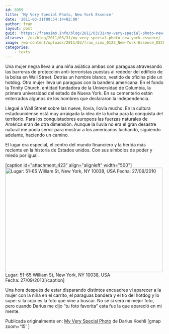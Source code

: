 ```yaml
---
id: 8959
title: 'My Very Special Photo, New York Essence'
date: '2011-03-31T09:54:14+02:00'
author: fran
layout: post
guid: 'https://fransimo.info/blog/2011/03/31/my-very-special-photo-new-york-essence/'
aliases:  /es/blog/2011/03/31/my-very-special-photo-new-york-essence/
image: /wp-content/uploads/2011/03/fran_simo_0122_New-York-Essence_KSC6440_New-York-Street-photography-street-portraits-Umbrella-Wall-Street.jpg
categories:
    - texts
---
```


Una mujer negra lleva a una niña asiática ambas con paraguas atravesando las barreras de protección anti-terroristas puestas al rededor del edificio de la bolsa en Wall Street. Detrás un hombre blanco, vestido de oficina pide un hotdog. Otra mujer lleva un paraguas con la bandera americana. En el fondo la Trinity Church, entidad fundadora de la Universidad de Columbia, la primera universidad del estado de Nueva York. En su cementerio están enterrados algunos de los hombres que declararon la independencia.

Llegué a Wall Street sobre las nueve, llovía, llovía mucho. En la cultura estadounidense está muy arraigada la idea de la lucha para la conquista del territorio. Para los conquistadores europeos las fuerzas naturales de América eran de otra dimensión. Aunque la lluvia no era el gran desastre natural me podía servir para mostrar a los americanos luchando, siguiendo adelante, haciendo un camino.

El lugar era especial, el centro del mundo financiero y la herida más reciente en la historia de Estados unidos. Con sus símbolos de poder y miedo por igual.

[caption id="attachment_423" align="alignleft" width="500"]<img class="wp-image-423 size-medium" src="/uploads/2011/03/fran_simo_0122_New-York-Essence_KSC6440_New-York-Street-photography-street-portraits-Umbrella-Wall-Street-500x332.jpg" alt="Lugar: 51-65 William St, New York, NY 10038, USA Fecha: 27/09/2010" width="500" height="332" /> Lugar: 51-65 William St, New York, NY 10038, USA<br /> Fecha: 27/09/2010[/caption]

Una hora después de estar disparando distintos encuadres vi aparecer a la mujer con la niña en el carrito, el paraguas bandera y el tío del hotdog y lo supe: si la cojo es la foto que vine a buscar. No sé si será mi mejor foto, pero cuando Darius me dijo “tu foto favorita” esta fue la que apareció en mi mente.

Publicada originalmente en: <a href="http://myveryspecialphoto.com/2011/03/28/fran-simo/">My Very Special Photo</a> de Darius Koehli
[gmap zoom='15' ]